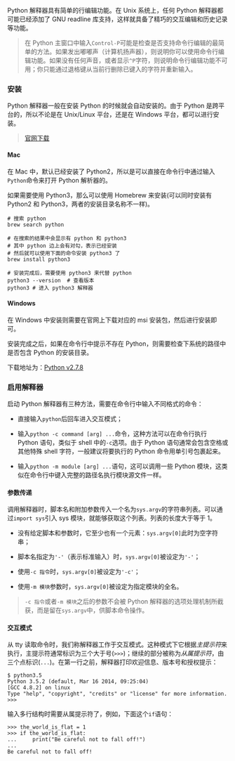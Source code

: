 Python 解释器具有简单的行编辑功能。在 Unix 系统上，任何 Python 解释器都可能已经添加了 GNU readline 库支持，这样就具备了精巧的交互编辑和历史记录等功能。

> 在 Python 主窗口中输入`Control-P`可能是检查是否支持命令行编辑的最简单的方法。如果发出嘟嘟声（计算机扬声器），则说明你可以使用命令行编辑功能。如果没有任何声音，或者显示`^P`字符，则说明命令行编辑功能不可用；你只能通过退格键从当前行删除已键入的字符并重新输入。

### 安装

Python 解释器一般在安装 Python 的时候就会自动安装的。由于 Python 是跨平台的，所以不论是在 Unix/Linux 平台，还是在 Windows 平台，都可以进行安装。

> [官网下载](https://www.python.org/downloads/)

#### Mac

在 Mac 中，默认已经安装了 Python2，所以是可以直接在命令行中通过输入`Python`命令来打开 Python 解析器的。

如果需要使用 Python3，那么可以使用 Homebrew 来安装(可以同时安装有 Python2 和 Python3，两者的安装目录名称不一样)。

```shell
# 搜索 python
brew search python

# 在搜索的结果中会显示有 python 和 python3
# 其中 python 边上会有对勾，表示已经安装
# 然后就可以使用下面的命令安装 python3 了
brew install python3

# 安装完成后，需要使用 python3 来代替 python
python3 --version  # 查看版本
python3 # 进入 python3 解释器
```

#### Windows

在 Windows 中安装则需要在官网上下载对应的 msi 安装包，然后进行安装即可。

安装完成之后，如果在命令行中提示不存在 Python，则需要检查下系统的路径中是否包含 Python 的安装目录。

下载地址为：[Python v2.7.8](https://www.python.org/download/releases/2.7.8/)


### 启用解释器

启动 Python 解释器有三种方法，需要在命令行中输入不同格式的命令：

* 直接输入`python`后回车进入交互模式；

* 输入`python -c command [arg] ...`命令，这种方法可以在命令行执行 Python 语句，类似于 shell 中的`-c`选项。由于 Python 语句通常会包含空格或其他特殊 shell 字符，一般建议将要执行的 Python 命令用单引号包裹起来。

* 输入`python -m module [arg] ...`语句，这可以调用一些 Python 模块，这类似在命令行中键入完整的路径名执行模块源文件一样。

#### 参数传递

调用解释器时，脚本名和附加参数传入一个名为`sys.argv`的字符串列表。可以通过`import sys`引入 sys 模块，就能够获取这个列表。列表的长度大于等于 1。

* 没有给定脚本和参数时，它至少也有一个元素：`sys.argv[0]`此时为空字符串；

* 脚本名指定为`'-'`（表示标准输入）时，`sys.argv[0]`被设定为`'-'`；

* 使用`-c 指令`时，`sys.argv[0]`被设定为`'-c'`；

* 使用`-m 模块`参数时，`sys.argv[0]`被设定为指定模块的全名。

> `-c 指令`或者`-m 模块`之后的参数不会被 Python 解释器的选项处理机制所截获，而是留在`sys.argv`中，供脚本命令操作。

#### 交互模式

从 tty 读取命令时，我们称解释器工作于交互模式。这种模式下它根据*主提示符*来执行，主提示符通常标识为三个大于号(`>>>`)；继续的部分被称为*从属提示符*，由三个点标识(`...`)。在第一行之前，解释器打印欢迎信息、版本号和授权提示：

```Shell
$ python3.5
Python 3.5.2 (default, Mar 16 2014, 09:25:04)
[GCC 4.8.2] on linux
Type "help", "copyright", "credits" or "license" for more information.
>>>
```

输入多行结构时需要从属提示符了，例如，下面这个`if`语句：

```Shell
>>> the_world_is_flat = 1
>>> if the_world_is_flat:
...     print("Be careful not to fall off!")
...
Be careful not to fall off!
```


